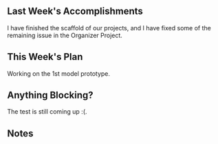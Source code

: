 ## Last Week's Accomplishments

I have finished the scaffold of our projects, and I have fixed some of the remaining issue in the Organizer Project.

## This Week's Plan

Working on the 1st model prototype.

## Anything Blocking?

The test is still coming up :(.

## Notes
